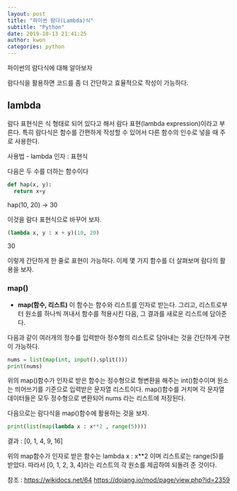 ```yaml
---
layout: post
title: "파이썬 람다(Lambda)식"
subtitle: "Python"
date: 2019-10-13 21:41:25
author: kwon
categories: python
---
```

파이썬의 람다식에 대해 알아보자

람다식을 활용하면 코드를 좀 더 간단하고 효율적으로 작성이 가능하다.

## lambda
람다 표현식은 식 형태로 되어 있다고 해서 람다 표현(lambda expression)이라고 부른다. 특히 람다식은 함수를 간편하게 작성할 수 있어서 다른 함수의 인수로 넣을 때 주로 사용한다.

사용법
    - lambda 인자 : 표현식

다음은 두 수를 더하는 함수이다
```python
def hap(x, y):
  return x+y
```
hap(10, 20) -> 30

이것을 람다 표현식으로 바꾸어 보자.

```python
(lambda x, y : x + y)(10, 20)
```
30

이렇게 간단하게 한 줄로 표현이 가능하다. 이제 몇 가지 함수를 더 살펴보며 람다의 활용을 보자.

### map()
- **map(함수, 리스트)**
이 함수는 함수와 리스트를 인자로 받는다. 그리고, 리스트로부터 원소를 하나씩 꺼내서 함수를 적용시킨 다음, 그 결과를 새로운 리스트에 담아준다.

다음과 같이 여러개의 정수를 입력받아 정수형의 리스트로 담아내는 것을 간단하게 구현이 가능하다.
```python
nums = list(map(int, input().split()))
print(nums)
```
위의 map()함수가 인자로 받은 함수는 정수형으로 형변환을 해주는 int()함수이며 원소는 띄어쓰기를 기준으로 입력받은 문자열 리스트이다. map()함수를 거치며 각 문자열 데이터들은 모두 정수형으로 변환되어 nums 라는 리스트에 저장된다.


다음으로는 람다식을 map()함수에 활용하는 것을 보자.
```python
print(list(map(lambda x : x**2 , range(5))))
```
결과 : [0, 1, 4, 9, 16]

위의 map함수가 인자로 받은 함수는 lambda x : x**2 이며 리스트로는 range(5)를 받았다. 따라서 [0, 1, 2, 3, 4]라는 리스트의 각 원소를 제곱하여 되돌려 준 것이다.




참조 : <https://wikidocs.net/64>
<https://dojang.io/mod/page/view.php?id=2359>
